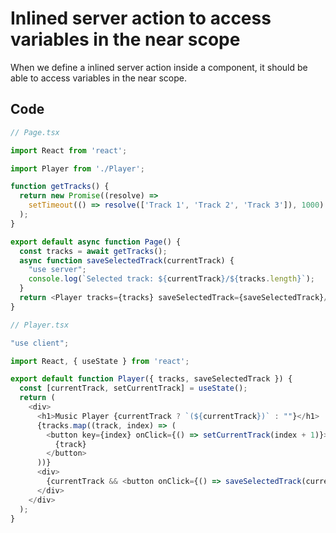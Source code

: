 # Inlined server action to access variables in the near scope

When we define a inlined server action inside a component, it should be able to access variables in the near scope.

## Code

```typescript
// Page.tsx

import React from 'react';

import Player from './Player';

function getTracks() {
  return new Promise((resolve) =>
    setTimeout(() => resolve(['Track 1', 'Track 2', 'Track 3']), 1000)
  );
}

export default async function Page() {
  const tracks = await getTracks();
  async function saveSelectedTrack(currentTrack) {
    "use server";
    console.log(`Selected track: ${currentTrack}/${tracks.length}`);
  }
  return <Player tracks={tracks} saveSelectedTrack={saveSelectedTrack}/>;
}
```

```typescript
// Player.tsx

"use client";

import React, { useState } from 'react';

export default function Player({ tracks, saveSelectedTrack }) {
  const [currentTrack, setCurrentTrack] = useState();
  return (
    <div>
      <h1>Music Player {currentTrack ? `(${currentTrack})` : ""}</h1>
      {tracks.map((track, index) => (
        <button key={index} onClick={() => setCurrentTrack(index + 1)}>
          {track}
        </button>
      ))}
      <div>
        {currentTrack && <button onClick={() => saveSelectedTrack(currentTrack)}>Save current track</button>}
      </div>
    </div>
  );
}
```